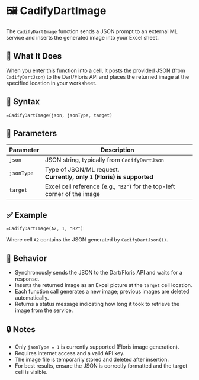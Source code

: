 # 🖼️ CadifyDartImage

The `CadifyDartImage` function sends a JSON prompt to an external ML service and inserts the generated image into your Excel sheet.

## 📌 What It Does
When you enter this function into a cell, it posts the provided JSON (from `CadifyDartJson`) to the Dart/Floris API and places the returned image at the specified location in your worksheet.

## 🧾 Syntax

```excel
=CadifyDartImage(json, jsonType, target)
```

## 🧮 Parameters

| Parameter   | Description |
|-------------|-------------|
| `json`      | JSON string, typically from `CadifyDartJson` |
| `jsonType`  | Type of JSON/ML request.<br>**Currently, only `1` (Floris) is supported** |
| `target`    | Excel cell reference (e.g., `"B2"`) for the top-left corner of the image |

## ✅ Example

```excel
=CadifyDartImage(A2, 1, "B2")
```

Where cell `A2` contains the JSON generated by `CadifyDartJson(1)`.

## 🔁 Behavior
- Synchronously sends the JSON to the Dart/Floris API and waits for a response.
- Inserts the returned image as an Excel picture at the `target` cell location.
- Each function call generates a new image; previous images are deleted automatically.
- Returns a status message indicating how long it took to retrieve the image from the service.

## 🔒 Notes
- Only `jsonType = 1` is currently supported (Floris image generation).
- Requires internet access and a valid API key.
- The image file is temporarily stored and deleted after insertion.
- For best results, ensure the JSON is correctly formatted and the target cell is visible.

